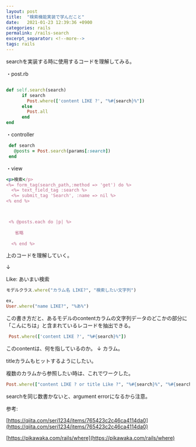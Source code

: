 ```yaml
---
layout: post
title:  "検索機能実装で学んだこと"
date:   2021-01-23 12:39:36 +0900
categories: rails
permalink: /rails-search
excerpt_separator: <!--more-->
tags: rails
---
```


<!--more-->
searchを実装する時に使用するコードを理解してみる。

・post.rb

```ruby

def self.search(search)
      if search
        Post.where(['content LIKE ?', "%#{search}%"])
      else
        Post.all
      end
end

```

・controller

```ruby
 def search
   @posts = Post.search(params[:search])
 end
```

・view

```ruby
<p>検索</p>
<%= form_tag(search_path,:method => 'get') do %>
  <%= text_field_tag :search %>
  <%= submit_tag 'Search', :name => nil %>
<% end %>



 <% @posts.each do |p| %>
 
　　省略   
　　
  <% end %>
```

上のコードを理解していく。

↓

Like: あいまい検索

```ruby
モデルクラス.where("カラム名 LIKE?", "検索したい文字列")

ex,
User.where("name LIKE?", "%あ%")
```

この書き方だと、あるモデルのcontentカラムの文字列データのどこかの部分に「こんにちは」と含まれているレコードを抽出できる。

```ruby
 Post.where(['content LIKE ?', "%#{search}%"])
```

このcontentは、何を指しているのか。
↓
カラム。

titleカラムもヒットするようにしたい。

複数のカラムから参照したい時は、これでワークした。

```ruby
Post.where(["content LIKE ? or title Like ?", "%#{search}%", "%#{search}%"])
```

searchを同じ数書かないと、argument errorになるから注意。

参考:

[https://qiita.com/seri1234/items/765423c2c46ca4114da0](https://qiita.com/seri1234/items/765423c2c46ca4114da0)

[https://pikawaka.com/rails/where](https://pikawaka.com/rails/where)



